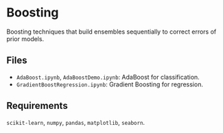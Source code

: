 # Boosting

Boosting techniques that build ensembles sequentially to correct errors of prior models.

## Files
- `AdaBoost.ipynb`, `AdaBoostDemo.ipynb`: AdaBoost for classification.
- `GradientBoostRegression.ipynb`: Gradient Boosting for regression.

## Requirements
`scikit-learn`, `numpy`, `pandas`, `matplotlib`, `seaborn`.
